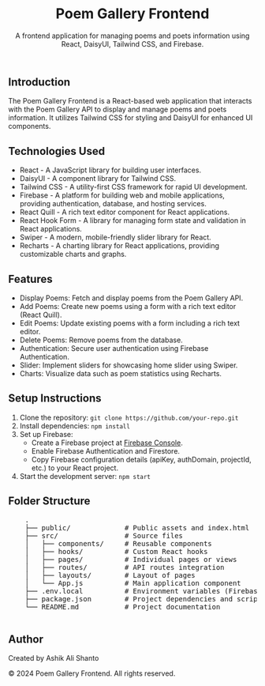 <!DOCTYPE html>
<html lang="en">
<body>
  <header>
    <h1>Poem Gallery Frontend</h1>
    <p>A frontend application for managing poems and poets information using React, DaisyUI, Tailwind CSS, and Firebase.</p>
  </header>

  <section>
    <h2>Introduction</h2>
    <p>The Poem Gallery Frontend is a React-based web application that interacts with the Poem Gallery API to display and manage poems and poets information. It utilizes Tailwind CSS for styling and DaisyUI for enhanced UI components.</p>
  </section>

  <section>
    <h2>Technologies Used</h2>
      <ul>
      <li>React - A JavaScript library for building user interfaces.</li>
      <li>DaisyUI - A component library for Tailwind CSS.</li>
      <li>Tailwind CSS - A utility-first CSS framework for rapid UI development.</li>
      <li>Firebase - A platform for building web and mobile applications, providing authentication, database, and hosting services.</li>
      <li>React Quill - A rich text editor component for React applications.</li>
      <li>React Hook Form - A library for managing form state and validation in React applications.</li>
      <li>Swiper - A modern, mobile-friendly slider library for React.</li>
      <li>Recharts - A charting library for React applications, providing customizable charts and graphs.</li>
    </ul>
  </section>

  <section>
    <h2>Features</h2>
    <ul>
       <li>Display Poems: Fetch and display poems from the Poem Gallery API.</li>
      <li>Add Poems: Create new poems using a form with a rich text editor (React Quill).</li>
      <li>Edit Poems: Update existing poems with a form including a rich text editor.</li>
      <li>Delete Poems: Remove poems from the database.</li>
      <li>Authentication: Secure user authentication using Firebase Authentication.</li>
      <li>Slider: Implement sliders for showcasing home slider using Swiper.</li>
      <li>Charts: Visualize data such as poem statistics using Recharts.</li>
    </ul>

  </section>

  <section>
    <h2>Setup Instructions</h2>
    <ol>
      <li>Clone the repository: <code>git clone https://github.com/your-repo.git</code></li>
      <li>Install dependencies: <code>npm install</code></li>
      <li>Set up Firebase:
        <ul>
          <li>Create a Firebase project at <a href="https://console.firebase.google.com/">Firebase Console</a>.</li>
          <li>Enable Firebase Authentication and Firestore.</li>
          <li>Copy Firebase configuration details (apiKey, authDomain, projectId, etc.) to your React project.</li>
        </ul>
      </li>
      <li>Start the development server: <code>npm start</code></li>
    </ol>
  </section>

  <section>
    <h2>Folder Structure</h2>
    <pre>
    .
    ├── public/             # Public assets and index.html
    ├── src/                # Source files
    │   ├── components/     # Reusable components
    │   ├── hooks/          # Custom React hooks
    │   ├── pages/          # Individual pages or views
    │   ├── routes/         # API routes integration
    │   ├── layouts/        # Layout of pages
    │   └── App.js          # Main application component
    ├── .env.local          # Environment variables (Firebase config, API URL)
    ├── package.json        # Project dependencies and scripts
    └── README.md           # Project documentation
    </pre>
  </section>

  <section>
    <h2>Author</h2>
    <p>Created by Ashik Ali Shanto</p>
  </section>

  <footer>
    <p>&copy; 2024 Poem Gallery Frontend. All rights reserved.</p>
  </footer>
</body>
</html>
